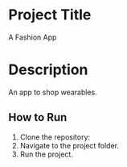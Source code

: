 # Project Title

A Fashion App

# Description

An app to shop wearables.

## How to Run

1. Clone the repository:
2. Navigate to the project folder.
3. Run the project.